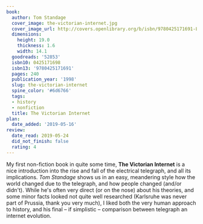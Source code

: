 ```yaml
---
book:
  author: Tom Standage
  cover_image: the-victorian-internet.jpg
  cover_image_url: http://covers.openlibrary.org/b/isbn/9780425171691-L.jpg
  dimensions:
    height: 19.0
    thickness: 1.6
    width: 14.1
  goodreads: '52853'
  isbn10: 0425171698
  isbn13: '9780425171691'
  pages: 240
  publication_year: '1998'
  slug: the-victorian-internet
  spine_color: '#6d6766'
  tags:
  - history
  - nonfiction
  title: The Victorian Internet
plan:
  date_added: '2019-05-16'
review:
  date_read: 2019-05-24
  did_not_finish: false
  rating: 4
---
```


My first non-fiction book in quite some time, **The Victorian Internet** is a nice introduction into the rise and fall of the electrical telegraph, and all its implications. *Tom Standage* shows us in an easy, meandering style how the world changed due to the telegraph, and how people changed (and/or didn't). While he's often very direct (or on the nose) about his theories, and some minor facts looked not quite well researched (Karlsruhe was never part of Prussia, thank you very much), I liked both the very human approach to history, and his final – if simplistic – comparison between telegraph an internet evolution.
